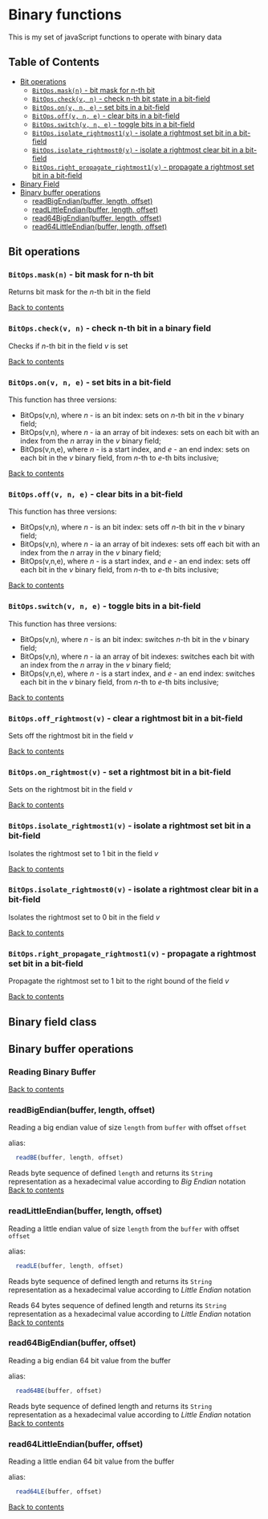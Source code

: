 # Binary functions

This is my set of javaScript functions to operate with binary data

## Table of Contents
- [Bit operations](#bit-operations)
  - [```BitOps.mask(n)``` - bit mask for n-th bit](#bitopsmaskn---bit-mask-for-n-th-bit)
  - [```BitOps.check(v, n)``` - check n-th bit state in a bit-field](#bitopscheckv-n---check-n-th-bit-in-a-binary-field)
  - [```BitOps.on(v, n, e)``` - set bits in a bit-field](#bitopsonv-n-e---set-bits-in-bit-field)
  - [```BitOps.off(v, n, e)``` - clear bits in a bit-field](#bitopsoffv-n-e---clear-bits-in-bit-field)
  - [```BitOps.switch(v, n, e)``` - toggle bits in a bit-field](#bitopsswitchv-n-e---toggle-bits-in-bit-field)
  - [```BitOps.isolate_rightmost1(v)``` - isolate a rightmost set bit in a bit-field](#bitopsisolate_rightmost1v---isolate-a-rightmost-set-bit-in-bit-field)
  - [```BitOps.isolate_rightmost0(v)``` - isolate a rightmost clear bit in a bit-field](#bitopsisolate_rightmost0v---isolate-a-rightmost-clear-bit-in-bit-field)
  - [```BitOps.right_propagate_rightmost1(v)``` - propagate a rightmost set bit in a bit-field](#bitopsright_propagate_rightmost1v---propagate-a-rightmost-set-bit-in-bit-field)
- [Binary Field](#binary-field-class)
- [Binary buffer operations](#binary-buffer-operations)
  - [readBigEndian(buffer, length, offset)](#)
  - [readLittleEndian(buffer, length, offset)](#)
  - [read64BigEndian(buffer, length, offset)](#)
  - [read64LittleEndian(buffer, length, offset)](#)

## Bit operations
### ```BitOps.mask(n)``` - bit mask for n-th bit
Returns bit mask for the *n*-th bit in the field

[Back to contents](#table-of-contents)
### ```BitOps.check(v, n)``` - check n-th bit in a binary field
Checks if *n*-th bit in the field *v* is set

[Back to contents](#table-of-contents)
### ```BitOps.on(v, n, e)``` - set bits in a bit-field
This function has three versions:
- BitOps(v,n), where *n* - is an bit index: sets on *n*-th bit in the *v* binary field;
- BitOps(v,n), where *n* - ia an array of bit indexes: 
  sets on each bit with an index from the *n* array in the *v* binary field;
- BitOps(v,n,e), where *n* - is a start index, and *e* - an end index:
  sets on each bit in the *v* binary field, from *n*-th to *e*-th bits inclusive;

[Back to contents](#table-of-contents)
### ```BitOps.off(v, n, e)``` - clear bits in a bit-field
This function has three versions:
- BitOps(v,n), where *n* - is an bit index: sets off *n*-th bit in the *v* binary field;
- BitOps(v,n), where *n* - ia an array of bit indexes:
  sets off each bit with an index from the *n* array in the *v* binary field;
- BitOps(v,n,e), where *n* - is a start index, and *e* - an end index:
  sets off each bit in the *v* binary field, from *n*-th to *e*-th bits inclusive;
  
[Back to contents](#table-of-contents)
### ```BitOps.switch(v, n, e)``` - toggle bits in a bit-field
This function has three versions:
- BitOps(v,n), where *n* - is an bit index: switches *n*-th bit in the *v* binary field;
- BitOps(v,n), where *n* - ia an array of bit indexes:
  switches each bit with an index from the *n* array in the *v* binary field;
- BitOps(v,n,e), where *n* - is a start index, and *e* - an end index:
  switches each bit in the *v* binary field, from *n*-th to *e*-th bits inclusive;

[Back to contents](#table-of-contents)
### ```BitOps.off_rightmost(v)``` - clear a rightmost bit in a bit-field
Sets off the rightmost bit in the field *v*

[Back to contents](#table-of-contents)
### ```BitOps.on_rightmost(v)``` - set a rightmost bit in a bit-field
Sets on the rightmost bit in the field *v*

[Back to contents](#table-of-contents)
### ```BitOps.isolate_rightmost1(v)``` - isolate a rightmost set bit in a bit-field
Isolates the rightmost set to 1 bit in the field *v*

[Back to contents](#table-of-contents)
### ```BitOps.isolate_rightmost0(v)``` - isolate a rightmost clear bit in a bit-field
Isolates the rightmost set to 0 bit in the field *v*

[Back to contents](#table-of-contents)
### ```BitOps.right_propagate_rightmost1(v)``` - propagate a rightmost set bit in a bit-field
Propagate the rightmost set to 1 bit to the right bound of the field *v*

[Back to contents](#table-of-contents)

## Binary field class

## Binary buffer operations
### Reading Binary Buffer
[Back to contents](#table-of-contents)

<a name="readBigEndian"></a>
### readBigEndian(buffer, length, offset)

Reading a big endian value of size ```length``` from ```buffer``` with offset ```offset```

alias:
```JavaScript
  readBE(buffer, length, offset)
```  

Reads byte sequence of defined ```length``` and returns its ```String``` representation as a hexadecimal value according to _Big Endian_ notation
[Back to contents](#table-of-contents)

### readLittleEndian(buffer, length, offset)

Reading a little endian value of size ```length``` from the ```buffer``` with offset ```offset```

alias:
```JavaScript
  readLE(buffer, length, offset)
```  

Reads byte sequence of defined length and returns its ```String``` representation as a hexadecimal value  according to _Little Endian_ notation

Reads 64 bytes sequence of defined length and returns its ```String``` representation as a hexadecimal value  according to _Little Endian_ notation
[Back to contents](#table-of-contents)

### read64BigEndian(buffer, offset)

Reading a big endian 64 bit value from the buffer

alias:
```JavaScript
  read64BE(buffer, offset)
```  

  Reads byte sequence of defined length and returns its ```String``` representation as a hexadecimal value  according to _Little Endian_ notation
  [Back to contents](#table-of-contents)

### read64LittleEndian(buffer, offset)

Reading a little endian 64 bit value from the buffer

alias:
```JavaScript
  read64LE(buffer, offset)
```  
[Back to contents](#table-of-contents)
